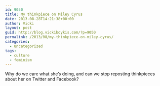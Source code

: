 ```yaml
---
id: 9050
title: My thinkpiece on Miley Cyrus
date: 2013-08-28T14:21:38+00:00
author: Vicki
layout: post
guid: http://blog.vickiboykis.com/?p=9050
permalink: /2013/08/my-thinkpiece-on-miley-cyrus/
categories:
  - Uncategorized
tags:
  - culture
  - feminism
---
```

Why do we care what she&#8217;s doing, and can we stop reposting thinkpieces about her on Twitter and Facebook?
